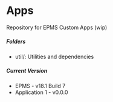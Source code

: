 # Apps




Repository for EPMS Custom Apps (wip)

##### Folders
* util/: Utilities and dependencies

##### Current Version
* EPMS - v18.1 Build 7
* Application 1 - v0.0.0
